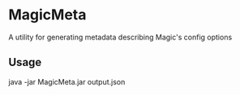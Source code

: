 # MagicMeta
A utility for generating metadata describing Magic's config options

## Usage

java -jar MagicMeta.jar output.json
